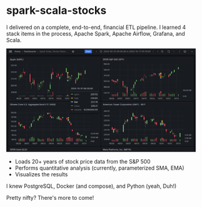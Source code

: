 # spark-scala-stocks

I delivered on a complete, end-to-end, financial ETL pipeline. I learned 4 stack items in the process, Apache Spark, Apache Airflow, Grafana, and Scala.  

<img src="https://github.com/dev-michael-schmidt/spark-scala-stocks/blob/master/4_grid_example.png" width="960px" height="auto">

- Loads 20+ years of stock price data from the S&P 500
- Performs quantitative analysis (currently, parameterized SMA, EMA)
- Visualizes the results

I knew PostgreSQL, Docker (and compose), and Python (yeah, Duh!)

Pretty nifty? There's more to come!
